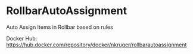 # RollbarAutoAssignment
Auto Assign Items in Rollbar based on rules

Docker Hub: https://hub.docker.com/repository/docker/nkruger/rollbarautoassignment
